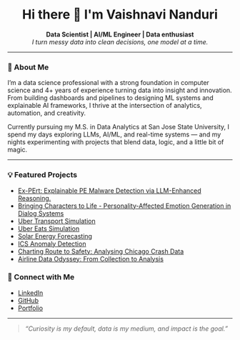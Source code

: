 <h1 align="center">Hi there 👋 I'm Vaishnavi Nanduri</h1>

<p align="center">
  <b>Data Scientist | AI/ML Engineer | Data enthusiast </b>  
  <br>
  <em>I turn messy data into clean decisions, one model at a time.</em>
</p>

---

### 💫 About Me

I’m a data science professional with a strong foundation in computer science and 4+ years of experience turning data into insight and innovation. From building dashboards and pipelines to designing ML systems and explainable AI frameworks, I thrive at the intersection of analytics, automation, and creativity.

Currently pursuing my M.S. in Data Analytics at San Jose State University, I spend my days exploring LLMs, AI/ML, and real-time systems — and my nights experimenting with projects that blend data, logic, and a little bit of magic.

---

### 💡 Featured Projects

-  [Ex-PErt: Explainable PE Malware Detection via LLM-Enhanced Reasoning.](https://github.com/vaishnavi333/Ex-PErt-Explainable_PE-Malware_Detection_via_LLM-Enhanced_Reasoning)
-  [Bringing Characters to Life - Personality-Affected Emotion Generation in Dialog Systems](https://github.com/vaishnavi333/Personality-Affected-Emotion-Generation-in-Dialog-Systems)
-  [Uber Transport Simulation](https://github.com/vaishnavi333/Uber-Transport-Project-DS)
-  [Uber Eats Simulation](https://github.com/vaishnavi333/UberEatsLab-2.git)
-  [Solar Energy Forecasting](https://github.com/vaishnavi333/BigDataProject)
-  [ICS Anomaly Detection](https://github.com/vaishnavi333/Anomaly-Detection-for-ICS)
-  [Charting Route to Safety: Analysing Chicago Crash Data ](https://github.com/vaishnavi333/Crash-Analysis)
-  [Airline Data Odyssey: From Collection to Analysis](https://github.com/vaishnavi333/AirLine-Analysis.git)

  


### 🔗 Connect with Me

-  [LinkedIn](https://www.linkedin.com/in/vaishnavi-nanduri/)
-  [GitHub](https://github.com/vaishnavi333)
-  [Portfolio](https://vaishnavi333.github.io/vaishnavinanduri.github.io/)

---

> _“Curiosity is my default, data is my medium, and impact is the goal.”_


